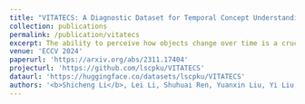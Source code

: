 ```yaml
---
title: "VITATECS: A Diagnostic Dataset for Temporal Concept Understanding of Video-Language Models"
collection: publications
permalink: /publication/vitatecs
excerpt: The ability to perceive how objects change over time is a crucial ingredient in human intelligence. However, current video-language benchmarks cannot faithfully reflect the temporal understanding abilities of the models due to the existence of static visual shortcuts. To remedy this issue, we present VITATECS, a diagnostic <b>VI</b>deo-<b>T</b>ext d<b>A</b>taset for the evaluation of <b>TE</b>mporal <b>C</b>oncept under<b>S</b>tanding. Specifically, we first introduce a fine-grained taxonomy of temporal concepts in natural language in order to diagnose the capability of video-language models to comprehend different temporal aspects. Furthermore, to disentangle the correlation between static and temporal information, we generate counterfactual video descriptions that differ from the original one only in the specified temporal aspect. We further propose a semi-automatic data collection framework using large language models and human-in-the-loop annotation to obtain high-quality counterfactual descriptions efficiently. Evaluation of representative video-language understanding models confirms their deficiency in temporal understanding, revealing the need for greater emphasis on the temporal elements in video-language research. 
venue: 'ECCV 2024'
paperurl: 'https://arxiv.org/abs/2311.17404'
projecturl: 'https://github.com/lscpku/VITATECS'
dataurl: 'https://huggingface.co/datasets/lscpku/VITATECS'
authors: '<b>Shicheng Li</b>, Lei Li, Shuhuai Ren, Yuanxin Liu, Yi Liu, Rundong Gao, Xu Sun, Lu Hou'
---
```

